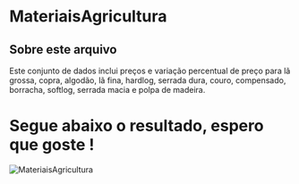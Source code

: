 # MateriaisAgricultura
## Sobre este arquivo
Este conjunto de dados inclui preços e variação percentual de preço para lã grossa, copra, algodão, lã fina, hardlog, serrada dura, couro, compensado, borracha, softlog, serrada macia e polpa de madeira.

# Segue abaixo o resultado, espero que goste !
![MateriaisAgricultura](https://i.imgur.com/ZIpPLtW.gif)
